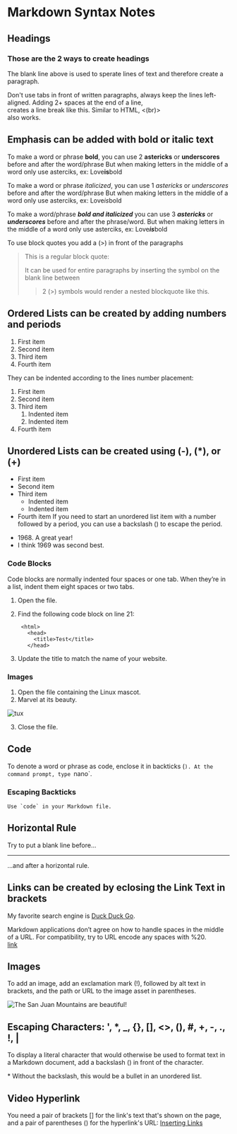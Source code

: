 # Markdown Syntax Notes
Headings
--------
### Those are the 2 ways to create headings

The blank line above is used to sperate lines of text and therefore create a paragraph.

Don't use tabs in front of written paragraphs, always keep the lines left-aligned.
Adding 2+ spaces at the end of a line,   
creates a line break like this.
Similar to HTML, <(br)> <br>
also works.  

## Emphasis can be added with bold or italic text
To make a word or phrase **bold**, you can use 2 **astericks** or __underscores__ before and after the word/phrase
But when making letters in the middle of a word only use asterciks, ex: Love**is**bold

To make a word or phrase *italicized*, you can use 1 *astericks* or _underscores_ before and after the word/phrase
But when making letters in the middle of a word only use asterciks, ex: Love*is*bold

To make a word/phrase ***bold and italicized*** you can use 3 ***astericks*** or ___underscores___ before and after the phrase/word.
But when making letters in the middle of a word only use asterciks, ex: Love***is***bold

To use block quotes you add a (>) in front of the paragraphs
> This is a regular block quote:
>
> It can be used for entire paragraphs by inserting the symbol on the blank line between
>> 2 (>) symbols would render a nested blockquote like this.
## Ordered Lists can be created by adding numbers and periods
1. First item
2. Second item
3. Third item
4. Fourth item

They can be indented according to the lines number placement: 
1. First item
2. Second item
3. Third item
    1. Indented item
    2. Indented item
4. Fourth item
## Unordered Lists can be created using (-), (*), or (+) 
+ First item
+ Second item
+ Third item
    + Indented item
    + Indented item
+ Fourth item
If you need to start an unordered list item with a number followed by a period, you can use a backslash (\) to escape the period.
- 1968\. A great year!
- I think 1969 was second best.	

### Code Blocks
Code blocks are normally indented four spaces or one tab. When they’re in a list, indent them eight spaces or two tabs.
1. Open the file.
2. Find the following code block on line 21:

        <html>
          <head>
            <title>Test</title>
          </head>

3. Update the title to match the name of your website.

### Images 
1. Open the file containing the Linux mascot.
2. Marvel at its beauty.

![tux](https://user-images.githubusercontent.com/92491904/145118317-ba6a56f8-6831-4752-84ff-a062d5d779fc.png)

3. Close the file.

## Code
To denote a word or phrase as code, enclose it in backticks (`).
At the command prompt, type `nano`.
### Escaping Backticks
``Use `code` in your Markdown file.``

## Horizontal Rule 
Try to put a blank line before...

---

...and after a horizontal rule.

## Links can be created by eclosing the Link Text in brackets
My favorite search engine is [Duck Duck Go](https://duckduckgo.com).

Markdown applications don’t agree on how to handle spaces in the middle of a URL. For compatibility, try to URL encode any spaces with %20.  
[link](https://www.example.com/my%20great%20page)	

## Images
To add an image, add an exclamation mark (!), followed by alt text in brackets, and the path or URL to the image asset in parentheses.  

![The San Juan Mountains are beautiful!](https://mdg.imgix.net/assets/images/san-juan-mountains.jpg?auto=format&fit=clip&q=40&w=1080)

## Escaping Characters: \', \*, \_, \{}, \[], \<>, \(), \#, \+, \-, \., \!, \|
To display a literal character that would otherwise be used to format text in a Markdown document, add a backslash (\) in front of the character.

\* Without the backslash, this would be a bullet in an unordered list.

## Video Hyperlink
You need a pair of brackets \[\] for the link's text that's shown on the page, and a pair of parentheses \(\) for the hyperlink's URL:
[Inserting Links](https://youtu.be/0aJCGOxeHVk)
